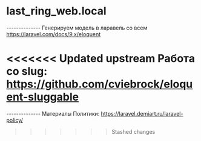# last_ring_web.local
-------------- Генерируем модель в ларавель со всем
https://laravel.com/docs/9.x/eloquent

<<<<<<< Updated upstream
Работа со slug:
https://github.com/cviebrock/eloquent-sluggable
=======
-------------- Материалы
Политики: https://laravel.demiart.ru/laravel-policy/
>>>>>>> Stashed changes
